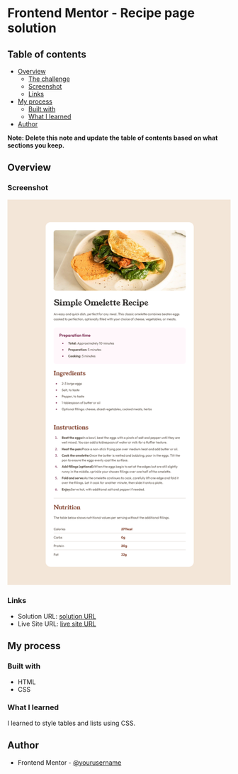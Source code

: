 # Frontend Mentor - Recipe page solution

## Table of contents

- [Overview](#overview)
  - [The challenge](#the-challenge)
  - [Screenshot](#screenshot)
  - [Links](#links)
- [My process](#my-process)
  - [Built with](#built-with)
  - [What I learned](#what-i-learned)
- [Author](#author)

**Note: Delete this note and update the table of contents based on what sections you keep.**

## Overview

### Screenshot

![](./Screenshot%202024-04-25%20at%2012-06-21%20Frontend%20Mentor%20Recipe%20page.png)

### Links

- Solution URL: [solution URL](https://www.frontendmentor.io/profile/RadaidehDaniel)
- Live Site URL: [live site URL](https://recipe-page-frontend.vercel.app/)

## My process

### Built with

- HTML
- CSS

### What I learned

I learned to style tables and lists using CSS.

## Author

- Frontend Mentor - [@yourusername](https://www.frontendmentor.io/profile/yourusername)
